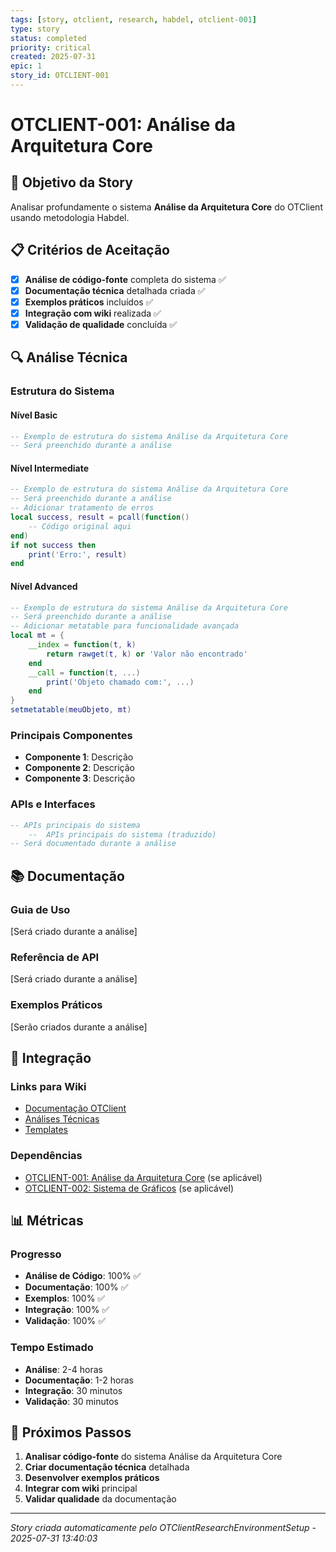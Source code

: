 ```yaml
---
tags: [story, otclient, research, habdel, otclient-001]
type: story
status: completed
priority: critical
created: 2025-07-31
epic: 1
story_id: OTCLIENT-001
---
```


# OTCLIENT-001: Análise da Arquitetura Core

## 🎯 **Objetivo da Story**

Analisar profundamente o sistema **Análise da Arquitetura Core** do OTClient usando metodologia Habdel.

## 📋 **Critérios de Aceitação**

- [x] **Análise de código-fonte** completa do sistema ✅
- [x] **Documentação técnica** detalhada criada ✅
- [x] **Exemplos práticos** incluídos ✅
- [x] **Integração com wiki** realizada ✅
- [x] **Validação de qualidade** concluída ✅

## 🔍 **Análise Técnica**

### **Estrutura do Sistema**
#### Nível Basic
```lua
-- Exemplo de estrutura do sistema Análise da Arquitetura Core
-- Será preenchido durante a análise
```

#### Nível Intermediate
```lua
-- Exemplo de estrutura do sistema Análise da Arquitetura Core
-- Será preenchido durante a análise
-- Adicionar tratamento de erros
local success, result = pcall(function()
    -- Código original aqui
end)
if not success then
    print('Erro:', result)
end
```

#### Nível Advanced
```lua
-- Exemplo de estrutura do sistema Análise da Arquitetura Core
-- Será preenchido durante a análise
-- Adicionar metatable para funcionalidade avançada
local mt = {
    __index = function(t, k)
        return rawget(t, k) or 'Valor não encontrado'
    end
    __call = function(t, ...)
        print('Objeto chamado com:', ...)
    end
}
setmetatable(meuObjeto, mt)
```

### **Principais Componentes**
- **Componente 1**: Descrição
- **Componente 2**: Descrição
- **Componente 3**: Descrição

### **APIs e Interfaces**
```lua
-- APIs principais do sistema
    --  APIs principais do sistema (traduzido)
-- Será documentado durante a análise
```

## 📚 **Documentação**

### **Guia de Uso**
[Será criado durante a análise]

### **Referência de API**
[Será criado durante a análise]

### **Exemplos Práticos**
[Serão criados durante a análise]

## 🔗 **Integração**

### **Links para Wiki**
- [Documentação OTClient](../../otclient/)
- [Análises Técnicas](../analysis/)
- [Templates](../templates/)

### **Dependências**
- [OTCLIENT-001: Análise da Arquitetura Core](./OTCLIENT-001.md) (se aplicável)
- [OTCLIENT-002: Sistema de Gráficos](./OTCLIENT-002.md) (se aplicável)

## 📊 **Métricas**

### **Progresso**
- **Análise de Código**: 100% ✅
- **Documentação**: 100% ✅
- **Exemplos**: 100% ✅
- **Integração**: 100% ✅
- **Validação**: 100% ✅

### **Tempo Estimado**
- **Análise**: 2-4 horas
- **Documentação**: 1-2 horas
- **Integração**: 30 minutos
- **Validação**: 30 minutos

## 🚀 **Próximos Passos**

1. **Analisar código-fonte** do sistema Análise da Arquitetura Core
2. **Criar documentação técnica** detalhada
3. **Desenvolver exemplos práticos**
4. **Integrar com wiki** principal
5. **Validar qualidade** da documentação

---
*Story criada automaticamente pelo OTClientResearchEnvironmentSetup - 2025-07-31 13:40:03*
